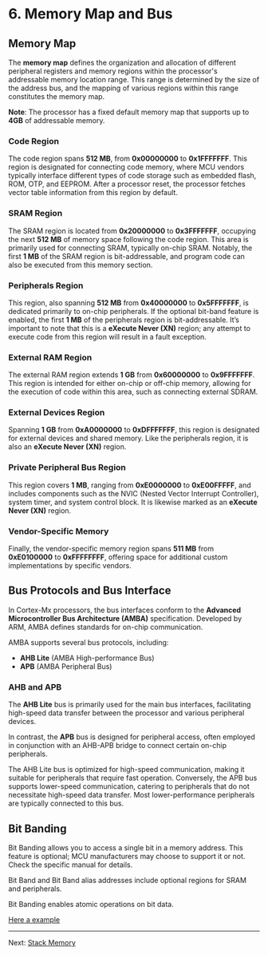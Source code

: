 # 6. Memory Map and Bus

## Memory Map

The **memory map** defines the organization and allocation of different peripheral registers and memory regions within the processor's addressable memory location range. This range is determined by the size of the address bus, and the mapping of various regions within this range constitutes the memory map. 

**Note**: The processor has a fixed default memory map that supports up to **4GB** of addressable memory.

### Code Region
The code region spans **512 MB**, from **0x00000000** to **0x1FFFFFFF**. This region is designated for connecting code memory, where MCU vendors typically interface different types of code storage such as embedded flash, ROM, OTP, and EEPROM. After a processor reset, the processor fetches vector table information from this region by default.

### SRAM Region
The SRAM region is located from **0x20000000** to **0x3FFFFFFF**, occupying the next **512 MB** of memory space following the code region. This area is primarily used for connecting SRAM, typically on-chip SRAM. Notably, the first **1 MB** of the SRAM region is bit-addressable, and program code can also be executed from this memory section.

### Peripherals Region
This region, also spanning **512 MB** from **0x40000000** to **0x5FFFFFFF**, is dedicated primarily to on-chip peripherals. If the optional bit-band feature is enabled, the first **1 MB** of the peripherals region is bit-addressable. It’s important to note that this is a **eXecute Never (XN)** region; any attempt to execute code from this region will result in a fault exception.

### External RAM Region
The external RAM region extends **1 GB** from **0x60000000** to **0x9FFFFFFF**. This region is intended for either on-chip or off-chip memory, allowing for the execution of code within this area, such as connecting external SDRAM.

### External Devices Region
Spanning **1 GB** from **0xA0000000** to **0xDFFFFFFF**, this region is designated for external devices and shared memory. Like the peripherals region, it is also an **eXecute Never (XN)** region.

### Private Peripheral Bus Region
This region covers **1 MB**, ranging from **0xE0000000** to **0xE00FFFFF**, and includes components such as the NVIC (Nested Vector Interrupt Controller), system timer, and system control block. It is likewise marked as an **eXecute Never (XN)** region.

### Vendor-Specific Memory
Finally, the vendor-specific memory region spans **511 MB** from **0xE0100000** to **0xFFFFFFFF**, offering space for additional custom implementations by specific vendors.

## Bus Protocols and Bus Interface

In Cortex-Mx processors, the bus interfaces conform to the **Advanced Microcontroller Bus Architecture (AMBA)** specification. Developed by ARM, AMBA defines standards for on-chip communication.

AMBA supports several bus protocols, including:

- **AHB Lite** (AMBA High-performance Bus)
- **APB** (AMBA Peripheral Bus)

### AHB and APB

The **AHB Lite** bus is primarily used for the main bus interfaces, facilitating high-speed data transfer between the processor and various peripheral devices.

In contrast, the **APB** bus is designed for peripheral access, often employed in conjunction with an AHB-APB bridge to connect certain on-chip peripherals. 

The AHB Lite bus is optimized for high-speed communication, making it suitable for peripherals that require fast operation. Conversely, the APB bus supports
lower-speed communication, catering to peripherals that do not necessitate high-speed data transfer. Most lower-performance peripherals are typically
connected to this bus.

## Bit Banding

Bit Banding allows you to access a single bit in a memory address. This feature is optional; MCU manufacturers may choose to support it or not. Check the specific manual for details.

Bit Band and Bit Band alias addresses include optional regions for SRAM and peripherals.

Bit Banding enables atomic operations on bit data.

[Here a example](../app/Src/bit_band.c)

---

Next: [Stack Memory](07_stack_memory.md)
